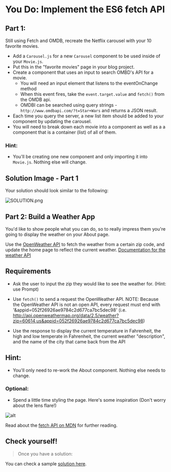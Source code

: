 # You Do: Implement the ES6 fetch API #

## Part 1:
Still using Fetch and OMDB, recreate the Netflix carousel with your 10 favorite movies.

- Add a `Carousel.js` for a new `Carousel` component to be used inside of your `Movie.js`.
- Put this in the "favorite movies" page in your blog project.
- Create a component that uses an input to search OMBD's API for a movie.
	- You will need an input element that listens to the eventOnChange method
	- When this event fires, take the `event.target.value` and `fetch()` from the OMDB api.
	- OMDBI can be searched using query strings - `http://www.omdbapi.com/?t=Star+Wars` and returns a JSON result.
- Each time you query the server, a new list item should be added to your component by updating the carousel.
- You will need to break down each movie into a component as well as a a component that is a container (list) of all of them.
### Hint:
- You'll be creating one new component and only importing it into `Movie.js`. Nothing else will change.

## Solution Image - Part 1

Your solution should look similar to the following:

![SOLUTION.png](SOLUTION.png)


## Part 2: Build a Weather App

You'd like to show people what you can do, so to really impress them you're going to display the weather on your About page.

Use the [OpenWeather API](http://openweathermap.org/current) to fetch the weather from a certain zip code, and update the home page to reflect the current weather. [Documentation for the weather API](http://openweathermap.org/current)

## Requirements

- Ask the user to input the zip they would like to see the weather for. (Hint: use Prompt)

- Use `fetch()` to send a request the OpenWeather API.
NOTE: Because the OpenWeather API is not an open API, every request must end with '&appid=052f26926ae9784c2d677ca7bc5dec98' (i.e. http://api.openweathermap.org/data/2.5/weather?zip=60614,us&appid=052f26926ae9784c2d677ca7bc5dec98)

- Use the response to display the current temperature in Fahrenheit, the high and low temperate in Fahrenheit, the current weather "description", and the name of the city that came back from the API

## Hint:
- You'll only need to re-work the About component. Nothing else needs to change.

### Optional:

- Spend a little time styling the page. Here's some inspiration (Don't worry about the lens flare!)

![alt](http://i.imgur.com/sgO6SCw.png)

Read about the [fetch API on MDN](https://developer.mozilla.org/en-US/docs/Web/API/WindowOrWorkerGlobalScope/fetch) for further reading.



## Check yourself!

> Once you have a solution:

You can check a sample <a href="solution-fetch.html" target="_blank" >solution here</a>.
